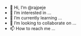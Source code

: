 - 👋 Hi, I’m @rajpeje
- 👀 I’m interested in ...
- 🌱 I’m currently learning ...
- 💞️ I’m looking to collaborate on ...
- 📫 How to reach me ...

<!---
rajpeje/rajpeje is a ✨ special ✨ repository because its `README.md` (this file) appears on your GitHub profile.
You can click the Preview link to take a look at your changes.
--->
